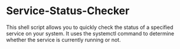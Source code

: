 # Service-Status-Checker
This shell script allows you to quickly check the status of a specified service on your system. It uses the systemctl command to determine whether the service is currently running or not.
